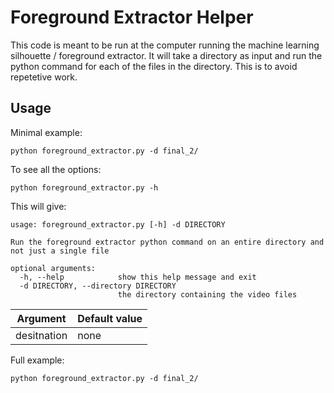 # Foreground Extractor Helper
This code is meant to be run at the computer running the machine learning silhouette / foreground extractor.
It will take a directory as input and run the python command for each of the files in the directory. This is to avoid repetetive work. 


## Usage
Minimal example: 
```
python foreground_extractor.py -d final_2/
```

To see all the options:
```
python foreground_extractor.py -h
```

This will give: 
```
usage: foreground_extractor.py [-h] -d DIRECTORY

Run the foreground extractor python command on an entire directory and not just a single file

optional arguments:
  -h, --help            show this help message and exit
  -d DIRECTORY, --directory DIRECTORY
                        the directory containing the video files
```

| Argument    | Default value |
|-------------|---------------|
| desitnation | none          |

Full example: 
```
python foreground_extractor.py -d final_2/
``` 